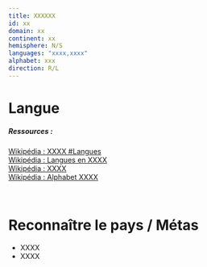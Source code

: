 ```yaml
---
title: XXXXXX
id: xx
domain: xx
continent: xx
hemisphere: N/S
languages: "xxxx,xxxx"
alphabet: xxx
direction: R/L
---
```


# Langue

##### Ressources :

[Wikipédia : XXXX #Langues]()  
[Wikipédia : Langues en XXXX]()  
[Wikipédia : XXXX]()  
[Wikipédia : Alphabet XXXX]()


<br/>

# Reconnaître le pays / Métas

- XXXX
- XXXX
